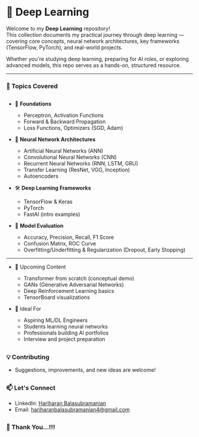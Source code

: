 # 🧠 Deep Learning

Welcome to my **Deep Learning** repository!  
This collection documents my practical journey through deep learning — covering core concepts, neural network architectures, key frameworks (TensorFlow, PyTorch), and real-world projects.

Whether you're studying deep learning, preparing for AI roles, or exploring advanced models, this repo serves as a hands-on, structured resource.

---

### 🧠 Topics Covered


##


- 📌 **Foundations**
  - Perceptron, Activation Functions
  - Forward & Backward Propagation
  - Loss Functions, Optimizers (SGD, Adam)

- 🧱 **Neural Network Architectures**
  - Artificial Neural Networks (ANN)
  - Convolutional Neural Networks (CNN)
  - Recurrent Neural Networks (RNN, LSTM, GRU)
  - Transfer Learning (ResNet, VGG, Inception)
  - Autoencoders

- 🛠️ **Deep Learning Frameworks**
  - TensorFlow & Keras
  - PyTorch
  - FastAI (intro examples)

- 🧪 **Model Evaluation**
  - Accuracy, Precision, Recall, F1 Score
  - Confusion Matrix, ROC Curve
  - Overfitting/Underfitting & Regularization (Dropout, Early Stopping)

---

- 🌱 Upcoming Content

  - Transformer from scratch (conceptual demo)
  - GANs (Generative Adversarial Networks)
  - Deep Reinforcement Learning basics
  - TensorBoard visualizations
 
    


- 🎯 Ideal For
   - Aspiring ML/DL Engineers
   - Students learning neural networks
   - Professionals building AI portfolios
   - Interview and project preparation


   ##

### 💡 Contributing

   - Suggestions, improvements, and new ideas are welcome!

##

### 📫 Let's Connect

- LinkedIn: [Hariharan Balasubramanian](www.linkedin.com/in/hariharan-balasubramanian97)
- Email: hariharanbalasubramanian4@gmail.com

##
### 🙏 Thank You...!!!
